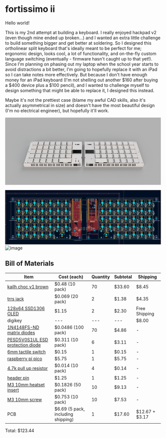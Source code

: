 # fortissimo ii

Hello world!

This is my 2nd attempt at building a keyboard.
I really enjoyed hackpad v2 (even though mine ended up broken...) and I wanted an extra little challenge to build something bigger and get better at soldering. So I designed this ortholinear split keyboard that's ideally meant to be perfect for me; ergonomic design, looks cool, a lot of functionality, and on-the-fly custom language switching (eventually - firmware hasn't caught up to that yet!). Since I'm planning on phasing out my laptop when the school year starts to avoid distractions a bit better, I'm going to hopefully replace it with an iPad so I can take notes more effectively. But because I don't have enough money for an iPad keyboard (I'm not shelling out another $160 after buying a $400 device plus a $100 pencil), and I wanted to challenge myself to design something that might be able to replace it, I designed this instead.

Maybe it's not the prettiest case (blame my awful CAD skills, also it's actually asymmetrical in size) and doesn't have the most beautiful design (I'm no electrical engineer), but hopefully it'll work. 

![image](/images/renders/meowwww.png)

![image](/images/updated_pcb.png)
<img width="1330" height="845" alt="image" src="https://github.com/user-attachments/assets/3e6d4e00-ee12-4523-a8d6-32d1219d6940" />


## Bill of Materials

| Item | Cost (each) | Quantity | Subtotal | Shipping |
|---|---|---|---|---|
|[kailh choc v1 brown](https://chosfox.com/collections/kailh-low-profile-switch-pg1350/products/kailh-chocs?variant=42514647646402) | $0.48 (10 pack) | 70 | $33.60 | $8.45 |
|[trrs jack](https://www.aliexpress.com/item/32368285821.html) | $0.069 (20 pack) | 2 | $1.38 | $4.35 |
|[128x64 SSD1306 OLED](https://www.aliexpress.com/item/1005006700828250.html) | $1.15 | 2 | $2.30 | Free Shipping |
| digikey |---|---|---|$8.00|
|[1N4148FS-ND matrix diodes](https://www.digikey.ca/en/products/detail/onsemi/1N4148/458603) | $0.0486 (100 pack) | 70 | $4.86 | - |
|[PESD5V0S1UL ESD protection diode](https://www.digikey.ca/en/products/detail/nexperia-usa-inc/PESD5V0S1BA-QF/18108466) | $0.311 (10 pack) | 6 | $3.11 | - |
|[6mm tactile switch](https://www.digikey.ca/en/products/detail/same-sky-formerly-cui-devices-/TS02-66-50-BK-100-LCR-D/15634294) | $0.15 | 1 | $0.15 | - |
|[raspberry pi pico](https://www.digikey.ca/en/products/detail/raspberry-pi/SC0915/13684020) | $5.75 | 1 | $5.75 | - |
|[4.7k pull up resistor](https://www.digikey.ca/en/products/detail/yageo/RC0603FR-074K7L/727212) | $0.014 (10 pack) | 4 | $0.14 | - |
|[header pin](https://www.digikey.ca/en/products/detail/w-rth-elektronik/61301611121/4846854) | $1.25 | 1 | $1.25 | - | 
|[M3 10mm heatset insert](https://www.digikey.ca/en/products/detail/adafruit-industries-llc/4255/10244656) | $0.1826 (50 pack) | 10 | $9.13 | - |
|[M3 10mm screw](https://www.digikey.ca/en/products/detail/apm-hexseal/RM3X10MM-2701/3712296) | $0.753 (10 pack) | 10 | $7.53 | - |
|PCB| $6.69 (5 pack, including shipping) |  1 | $17.60 | $12.67 + $3.17 | 

Total: $123.44

